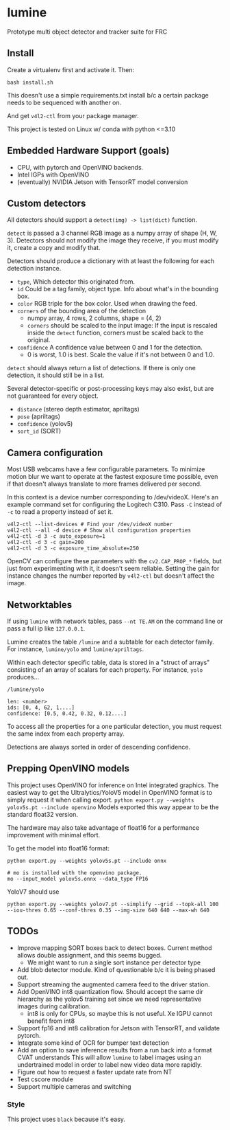 # lumine
Prototype multi object detector and tracker suite for FRC

## Install
Create a virtualenv first and activate it. Then:
```
bash install.sh
```
This doesn't use a simple requirements.txt install b/c a certain
package needs to be sequenced with another on.

And get `v4l2-ctl` from your package manager.

This project is tested on Linux w/ conda with python <=3.10

## Embedded Hardware Support (goals)
* CPU, with pytorch and OpenVINO backends.
* Intel IGPs with OpenVINO
* (eventually) NVIDIA Jetson with TensorRT model conversion

## Custom detectors
All detectors should support a `detect(img) -> list(dict)` function.

`detect` is passed a 3 channel RGB image as a numpy array of shape (H, W, 3).
Detectors should not modify the image they receive, if you must modify it,
create a copy and modify that.

Detectors should produce a dictionary with at least the following
for each detection instance.
* `type`, Which detector this originated from.
* `id` Could be a tag family, object type. Info about what's in the bounding box.
* `color` RGB triple for the box color. Used when drawing the feed.
* `corners` of the bounding area of the detection
  * numpy array, 4 rows, 2 columns, shape = (4, 2)
  * `corners` should be scaled to the input image: If the input is rescaled inside the
     `detect` function, corners must be scaled back to the original.
* `confidence` A confidence value between 0 and 1 for the detection.
  * 0 is worst, 1.0 is best. Scale the value if it's not between 0 and 1.0.

`detect` should always return a list of detections. If there is only one detection, it
should still be in a list.

Several detector-specific or post-processing keys may also
exist, but are not guaranteed for every object.
* `distance` (stereo depth estimator, apriltags)
* `pose` (apriltags)
* `confidence` (yolov5)
* `sort_id` (SORT)

## Camera configuration
Most USB webcams have a few configurable parameters. To minimize
motion blur we want to operate at the fastest exposure time possible,
even if that doesn't always translate to more frames delivered per second.

In this context is a device number corresponding to /dev/videoX.
Here's an example command set for configuring the Logitech C310.
Pass `-C` instead of `-c` to read a property instead of set it.
```
v4l2-ctl --list-devices # Find your /dev/videoX number
v4l2-ctl --all -d device # Show all configuration properties
v4l2-ctl -d 3 -c auto_exposure=1
v4l2-ctl -d 3 -c gain=200
v4l2-ctl -d 3 -c exposure_time_absolute=250
```

OpenCV can configure these parameters with the `cv2.CAP_PROP_*` fields,
but just from experimenting with it, it doesn't seem reliable. Setting
the gain for instance changes the number reported by `v4l2-ctl` but
doesn't affect the image.

## Networktables
If using `lumine` with network tables, pass `--nt TE.AM` on the command line or pass
a full ip like `127.0.0.1`.

Lumine creates the table `/lumine` and a subtable for each detector family. For instance,
`lumine/yolo` and `lumine/apriltags`.

Within each detector specific table, data is stored in a "struct of arrays" consisting
of an array of scalars for each property. For instance, `yolo` produces...
```
/lumine/yolo

len: <number>
ids: [0, 4, 62, 1....]
confidence: [0.5, 0.42, 0.32, 0.12....]
```
To access all the properties for a one particular detection, you must request the same
index from each property array.

Detections are always sorted in order of descending confidence.

## Prepping OpenVINO models
This project uses OpenVINO for inference on Intel integrated graphics.
The easiest way to get the Ultralytics/YoloV5 model in OpenVINO format is to
simply request it when calling export.
`python export.py --weights yolov5s.pt --include openvino`
Models exported this way appear to be the standard float32 version.

The hardware may also take advantage of float16 for a performance improvement
with minimal effort.

To get the model into float16 format:
```
python export.py --weights yolov5s.pt --include onnx

# mo is installed with the openvino package.
mo --input_model yolov5s.onnx --data_type FP16
```

YoloV7 should use
```
python export.py --weights yolov7.pt --simplify --grid --topk-all 100 --iou-thres 0.65 --conf-thres 0.35 --img-size 640 640 --max-wh 640
```

## TODOs
* Improve mapping SORT boxes back to detect boxes. Current method allows
double assignment, and this seems bugged.
  * We might want to run a single sort instance per detector type
* Add blob detector module. Kind of questionable b/c it is being phased out.
* Support streaming the augmented camera feed to the driver station.
* Add OpenVINO int8 quantization flow. Should accept the same dir hierarchy
  as the yolov5 training set since we need representative images during calibration.
  * int8 is only for CPUs, so maybe this is not useful. Xe IGPU cannot benefit from int8
* Support fp16 and int8 calibration for Jetson with TensorRT, and validate pytorch.
* Integrate some kind of OCR for bumper text detection
* Add an option to save inference results from a run back into a format CVAT understands
  This will allow `lumine` to label images using an undertrained model in order to
  label new video data more rapidly.
* Figure out how to request a faster update rate from NT
* Test cscore module
* Support multiple cameras and switching

### Style
This project uses `black` because it's easy.
